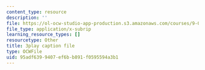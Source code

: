 ```yaml
---
content_type: resource
description: ''
file: https://ol-ocw-studio-app-production.s3.amazonaws.com/courses/9-00-introduction-to-psychology-fall-2004/95adf6399407ef6bb891f0595594a3b1_10489.srt
file_type: application/x-subrip
learning_resource_types: []
resourcetype: Other
title: 3play caption file
type: OCWFile
uid: 95adf639-9407-ef6b-b891-f0595594a3b1
---
```

